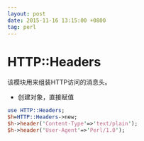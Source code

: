 ```yaml
---
layout: post
date: 2015-11-16 13:15:00 +0800
tag: perl
---
```


# HTTP::Headers

该模块用来组装HTTP访问的消息头。

* 创建对象，直接赋值

``` perl
use HTTP::Headers;
$h=HTTP::Headers->new;
$h->header('Content-Type'=>'text/plain');
$h->header('User-Agent'=>'Perl/1.0');
```